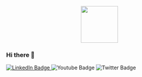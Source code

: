 <div id="header" align="center">
  <img src="https://tenor.com/view/typing-code-linux-computer-elliot-alderson-gif-10667985" width="100"/>
</div>

### Hi there 👋

<div id="badges">
  <a href="[www.linkedin.com/in/dana-bethel-890450a6](https://www.linkedin.com/in/dana-bethel-890450a6/)">
    <img src="https://img.shields.io/badge/LinkedIn-blue?style=for-the-badge&logo=linkedin&logoColor=white" alt="LinkedIn Badge"/>
  </a>
  <img src="https://img.shields.io/badge/YouTube-red?style=for-the-badge&logo=youtube&logoColor=white" alt="Youtube Badge"/>
  <img src="https://img.shields.io/badge/Twitter-blue?style=for-the-badge&logo=twitter&logoColor=white" alt="Twitter Badge"/>
</div>
